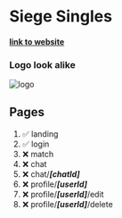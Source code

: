 # Siege Singles

#### [link to website](siege-singles.vercel.app)

### Logo look alike

![logo](https://cdn.discordapp.com/attachments/712196676408049664/1096096208302374943/BreakerBanner.png)

## Pages

1. ✅ landing
2. ✅ login
3. ❌ match
4. ❌ chat
5. ❌ chat/**_[chatId]_**
6. ❌ profile/**_[userId]_**
7. ❌ profile/**_[userId]_**/edit
8. ❌ profile/**_[userId]_**/delete
